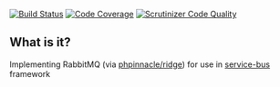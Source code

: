 [![Build Status](https://travis-ci.org/php-service-bus/transport-phpinnacle.svg?branch=master)](https://travis-ci.org/php-service-bus/transport-phpinnacle)
[![Code Coverage](https://scrutinizer-ci.com/g/php-service-bus/transport-phpinnacle/badges/coverage.png?b=master)](https://scrutinizer-ci.com/g/php-service-bus/transport-phpinnacle/?branch=master)
[![Scrutinizer Code Quality](https://scrutinizer-ci.com/g/php-service-bus/transport-phpinnacle/badges/quality-score.png?b=master)](https://scrutinizer-ci.com/g/php-service-bus/transport-phpinnacle/?branch=master)

## What is it?

Implementing RabbitMQ (via [phpinnacle/ridge](https://github.com/phpinnacle/ridge)) for use in [service-bus](https://github.com/php-service-bus/service-bus) framework


